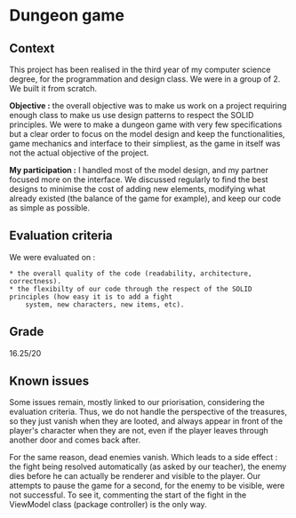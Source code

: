 # Dungeon game

## Context
This project has been realised in the third year of my computer science degree, for the programmation and design class. 
We were in a group of 2. We built it from scratch.

**Objective :** the overall objective was to make us work on a project requiring enough class to make us use design 
patterns to respect the SOLID principles. We were to make a dungeon game with very few specifications but a clear order
to focus on the model design and keep the functionalities, game mechanics and interface to their simpliest, as the game
in itself was not the actual objective of the project.

**My participation :** I handled most of the model design, and my partner focused more on the interface. We discussed 
regularly to find the best designs to minimise the cost of adding new elements, modifying what already existed (the 
balance of the game for example), and keep our code as simple as possible. 

## Evaluation criteria
We were evaluated on :

    * the overall quality of the code (readability, architecture, correctness).
    * the flexibilty of our code through the respect of the SOLID principles (how easy it is to add a fight 
        system, new characters, new items, etc).

## Grade
16.25/20

## Known issues 
Some issues remain, mostly linked to our priorisation, considering the evaluation criteria. Thus, we do not handle the 
perspective of the treasures, so they just vanish when they are looted, and always appear in front of the player's 
character when they are not, even if the player leaves through another door and comes back after.

For the same reason, dead enemies vanish. Which leads to a side effect : the fight being resolved automatically (as asked
by our teacher), the enemy dies before he can actually be renderer and visible to the player. Our attempts to pause the 
game for a second, for the enemy to be visible, were not successful. To see it, commenting the start of the fight in the
ViewModel class (package controller) is the only way.  
